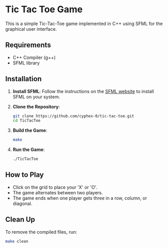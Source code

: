 # Tic Tac Toe Game

This is a simple Tic-Tac-Toe game implemented in C++ using SFML for the graphical user interface.

## Requirements

- C++ Compiler (g++)
- SFML library

## Installation

1. **Install SFML**: Follow the instructions on the [SFML website](https://www.sfml-dev.org/download.php) to install SFML on your system.

2. **Clone the Repository**:
    ```bash
    git clone https://github.com/cyphex-0/tic-tac-toe.git
    cd TicTacToe
    ```

3. **Build the Game**:
    ```bash
    make
    ```

4. **Run the Game**:
    ```bash
    ./TicTacToe
    ```

## How to Play

- Click on the grid to place your 'X' or 'O'.
- The game alternates between two players.
- The game ends when one player gets three in a row, column, or diagonal.

## Clean Up

To remove the compiled files, run:
```bash
make clean
